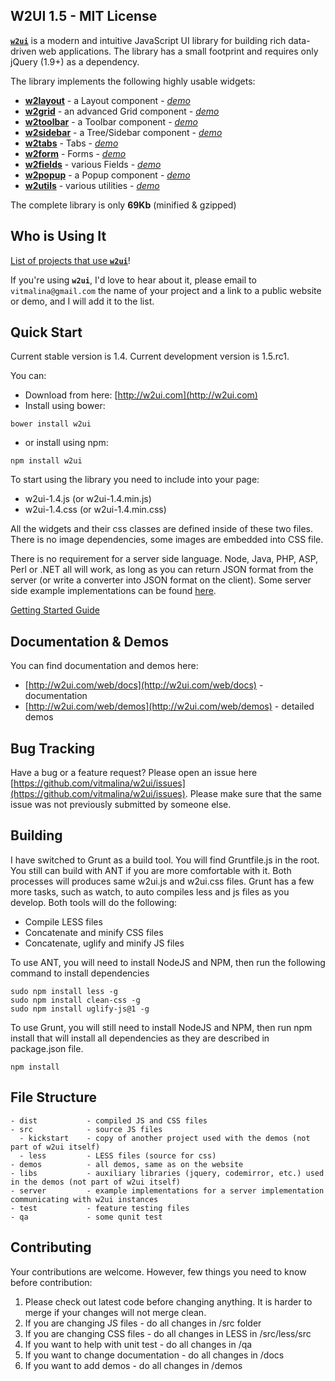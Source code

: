 ## W2UI 1.5 - MIT License

**[`w2ui`](http://w2ui.com)** is a modern and intuitive JavaScript UI library for building rich data-driven web applications. The library has
a small footprint and requires only jQuery (1.9+) as a dependency. 

The library implements the following highly usable widgets:

* **[w2layout](http://w2ui.com/web/docs/1.5/layout)** - a Layout component - *[demo](http://w2ui.com/web/demo/layout)*
* **[w2grid](http://w2ui.com/web/docs/1.5/layout/grid)** - an advanced Grid component - *[demo](http://w2ui.com/web/demo/grid)*
* **[w2toolbar](http://w2ui.com/web/docs/1.5/toolbar)** - a Toolbar component - *[demo](http://w2ui.com/web/demo/toolbar)*
* **[w2sidebar](http://w2ui.com/web/docs/1.5/sidebar)** - a Tree/Sidebar component - *[demo](http://w2ui.com/web/demo/sidebar)*
* **[w2tabs](http://w2ui.com/web/docs/1.5/tabs)** - Tabs - *[demo](http://w2ui.com/web/demo/tabs)*
* **[w2form](http://w2ui.com/web/docs/1.5/form)** - Forms - *[demo](http://w2ui.com/web/demo/form)*
* **[w2fields](http://w2ui.com/web/docs/1.5/fields)** - various Fields - *[demo](http://w2ui.com/web/demo/fields)*
* **[w2popup](http://w2ui.com/web/docs/1.5/popup)** - a Popup component - *[demo](http://w2ui.com/web/demo/popup)*
* **[w2utils](http://w2ui.com/web/docs/1.5/utils)** - various utilities - *[demo](http://w2ui.com/web/demo/utils)*

The complete library is only **69Kb** (minified & gzipped)


## Who is Using It

[List of projects that use **`w2ui`**](https://github.com/vitmalina/w2ui/wiki/Projects-that-use-w2ui)!

If you're using **`w2ui`**, I'd love to hear about it, please email to `vitmalina@gmail.com` the name of your project and a link to a public website or demo, and I will add it to the list.

## Quick Start

Current stable version is 1.4.
Current development version is 1.5.rc1.

You can:
- Download from here: [http://w2ui.com](http://w2ui.com)
- Install using bower:

```
bower install w2ui
```
- or install using npm:
```
npm install w2ui
```

To start using the library you need to include into your page:

- w2ui-1.4.js (or w2ui-1.4.min.js)
- w2ui-1.4.css (or w2ui-1.4.min.css)

All the widgets and their css classes are defined inside of these two files. There is no image dependencies, some images
are embedded into CSS file.

There is no requirement for a server side language. Node, Java, PHP, ASP, Perl or .NET all will work, as long as you can
return JSON format from the server (or write a converter into JSON format on the client). Some server side example implementations
can be found [here](https://github.com/vitmalina/w2ui/tree/master/server). 

[Getting Started Guide](http://w2ui.com/web/get-started)


## Documentation & Demos

You can find documentation and demos here:

* [http://w2ui.com/web/docs](http://w2ui.com/web/docs) - documentation
* [http://w2ui.com/web/demos](http://w2ui.com/web/demos) - detailed demos


## Bug Tracking

Have a bug or a feature request? Please open an issue here [https://github.com/vitmalina/w2ui/issues](https://github.com/vitmalina/w2ui/issues).
Please make sure that the same issue was not previously submitted by someone else.


## Building

I have switched to Grunt as a build tool. You will find Gruntfile.js in the root. You still can build with ANT if you are more comfortable with it.
Both processes will produces same w2ui.js and w2ui.css files. Grunt has a few more tasks, such as watch, to auto compiles less and js files as you
develop. Both tools will do the following:

- Compile LESS files
- Concatenate and minify CSS files
- Concatenate, uglify and minify JS files

To use ANT, you will need to install NodeJS and NPM, then run the following command to install dependencies

```
sudo npm install less -g
sudo npm install clean-css -g
sudo npm install uglify-js@1 -g
```

To use Grunt, you will still need to install NodeJS and NPM, then run npm install that will install all dependencies as
they are described in package.json file.

```
npm install
```

## File Structure

```
- dist           - compiled JS and CSS files
- src            - source JS files
  - kickstart    - copy of another project used with the demos (not part of w2ui itself)
  - less         - LESS files (source for css)
- demos          - all demos, same as on the website
- libs           - auxiliary libraries (jquery, codemirror, etc.) used in the demos (not part of w2ui itself)
- server         - example implementations for a server implementation communicating with w2ui instances
- test           - feature testing files
- qa             - some qunit test
```


## Contributing

Your contributions are welcome. However, few things you need to know before contribution:

1. Please check out latest code before changing anything. It is harder to merge if your changes will not merge clean.
2. If you are changing JS files - do all changes in /src folder
3. If you are changing CSS files - do all changes in LESS in /src/less/src
4. If you want to help with unit test - do all changes in /qa
5. If you want to change documentation - do all changes in /docs
6. If you want to add demos - do all changes in /demos

